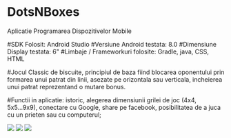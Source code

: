 # DotsNBoxes
Aplicatie Programarea Dispozitivelor Mobile

#SDK Folosit: Android Studio
#Versiune Android testata: 8.0
#Dimensiune Display testata: 6"
#Limbaje / Frameworkuri folosite: Gradle, java, CSS, HTML

#Jocul Classic de biscuite, principiul de baza fiind blocarea oponentului prin formarea unui patrat din linii, asezate pe orizontala sau verticala, incheierea unui patrat reprezentand o mutare bonus.

#Functii in aplicatie: istoric, alegerea dimensiunii grilei de joc (4x4, 5x5...9x9), conectare cu Google, share pe facebook, posibilitatea de a juca cu un prieten sau cu computerul;

<img src="https://github.com/science-uab/mobile-2020/blob/master/Andres%20Marius%20Constantin/screen1.jpeg"></img>
<img src="https://github.com/science-uab/mobile-2020/blob/master/Andres%20Marius%20Constantin/screen2.jpeg"></img>
<img src="https://github.com/science-uab/mobile-2020/blob/master/Andres%20Marius%20Constantin/screen3.jpeg"></img>
